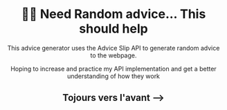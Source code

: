 <div align = 'center'>

# 🖖🏾 Need Random advice... This should help

This advice generator uses the Advice Slip API to generate random advice to the webpage.

Hoping to increase and practice my API implementation and get a better understanding of how they work

## Tojours vers l'avant -->